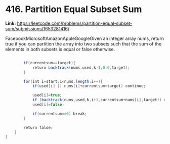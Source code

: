 # 416. Partition Equal Subset Sum

**Link:** https://leetcode.com/problems/partition-equal-subset-sum/submissions/1653281416/

FacebookMicrosoftAmazonAppleGoogleGiven an integer array nums, return true if you can partition the array into two subsets such that the sum of the elements in both subsets is equal or false otherwise.

```java

        if(currentsum==target){
            return backtrack(nums,used,k-1,0,0,target);
        }

        for(int i=start;i<nums.length;i++){
            if(used[i] || nums[i]+currentsum>target) continue;

            used[i]=true;
            if (backtrack(nums,used,k,i+1,currentsum+nums[i],target)) return true;
            used[i]=false;

            if(currentsum==0) break;
        }

        return false;
    }
}
```
